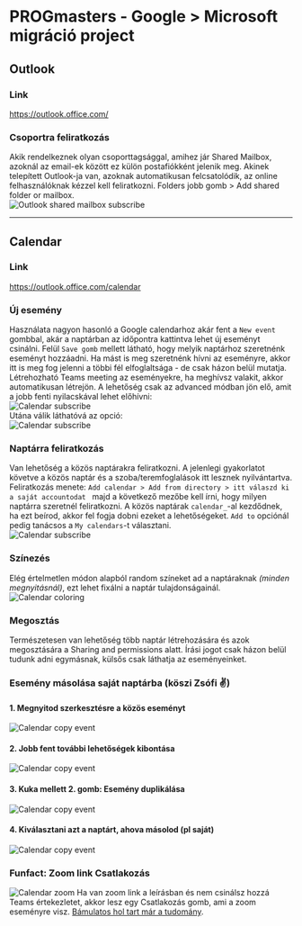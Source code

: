 # PROGmasters - Google > Microsoft migráció project
## Outlook
### Link
https://outlook.office.com/

### Csoportra feliratkozás
Akik rendelkeznek olyan csoporttagsággal, amihez jár Shared Mailbox, azoknál az email-ek között ez külön postafiókként jelenik meg. Akinek telepített Outlook-ja van, azoknak automatikusan felcsatolódik, az online felhasználóknak kézzel kell feliratkozni. Folders jobb gomb > Add shared folder or mailbox.  
![Outlook shared mailbox subscribe](assets/outlook_sharedfolder.png) 

---

## Calendar

### Link
https://outlook.office.com/calendar

### Új esemény
Használata nagyon hasonló a Google calendarhoz akár fent a `New event` gombbal, akár a naptárban az időpontra kattintva lehet új eseményt csinálni. Felül `Save gomb` mellett látható, hogy melyik naptárhoz szeretnénk eseményt hozzáadni. Ha mást is meg szeretnénk hívni az eseményre, akkor itt is meg fog jelenni a többi fél elfoglaltsága - de csak házon belül mutatja. Létrehozható Teams meeting az eseményekre, ha meghívsz valakit, akkor automatikusan létrejön. A lehetőség csak az advanced módban jön elő, amit a jobb fenti nyilacskával lehet előhívni:  
![Calendar subscribe](assets/calendar_teams_1.png)  
Utána válik láthatóvá az opció:  
![Calendar subscribe](assets/calendar_teams_2.png)

### Naptárra feliratkozás
Van lehetőség a közös naptárakra feliratkozni. A jelenlegi gyakorlatot követve a közös naptár és a szoba/teremfoglalások itt lesznek nyilvántartva. Feliratkozás menete: `Add calendar > Add from directory > itt válaszd ki a saját accountodat ` majd a következő mezőbe kell írni, hogy milyen naptárra szeretnél feliratkozni. A közös naptárak `calendar_`-al kezdődnek, ha ezt beírod, akkor fel fogja dobni ezeket a lehetőségeket. `Add to` opciónál pedig tanácsos a `My calendars`-t választani.  
![Calendar subscribe](assets/calendar_sub.png)

### Színezés
Elég értelmetlen módon alapból random színeket ad a naptáraknak *(minden megnyitásnál)*, ezt lehet fixálni a naptár tulajdonságainál.  
![Calendar coloring](assets/calendar_color.png)

### Megosztás
Természetesen van lehetőség több naptár létrehozására és azok megosztására a Sharing and permissions alatt. Írási jogot csak házon belül tudunk adni egymásnak, külsős csak láthatja az eseményeinket.

### Esemény másolása saját naptárba (köszi Zsófi ✌)
#### 1. Megnyitod szerkesztésre a közös eseményt
![Calendar copy event](assets/calendar_own_01.png)  
#### 2. Jobb fent további lehetőségek kibontása
![Calendar copy event](assets/calendar_own_02.png)  
#### 3. Kuka mellett 2. gomb: Esemény duplikálása
![Calendar copy event](assets/calendar_own_05.png)  
#### 4. Kiválasztani azt a naptárt, ahova másolod (pl saját)
![Calendar copy event](assets/calendar_own_06.png)

### Funfact: Zoom link Csatlakozás
![Calendar zoom](assets/calendar_zoom.png)
Ha van zoom link a leírásban és nem csinálsz hozzá Teams értekezletet, akkor lesz egy Csatlakozás gomb, ami a zoom eseményre visz. [Bámulatos hol tart már a tudomány](https://www.youtube.com/watch?v=NEg6UjVqhFE).
